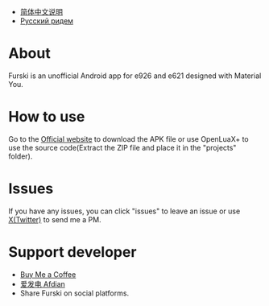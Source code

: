 - [简体中文说明](readme/zh_CN.md)
- [Русский ридем](readme/ru.md)

# About
Furski is an unofficial Android app for e926 and e621 designed with Material You.

# How to use
Go to the [Official website](https://pj.hooskai.top/furski/) to download the APK file or use OpenLuaX+ to use the source code(Extract the ZIP file and place it in the "projects" folder).

# Issues
If you have any issues, you can click "issues" to leave an issue or use [X(Twitter)](https://twitter.com/hhusky0314) to send me a PM.

# Support developer
- [Buy Me a Coffee](https://buymeacoffee.com/hooskai)
- [爱发电 Afdian](https://afdian.net/a/hooskai)
- Share Furski on social platforms.
